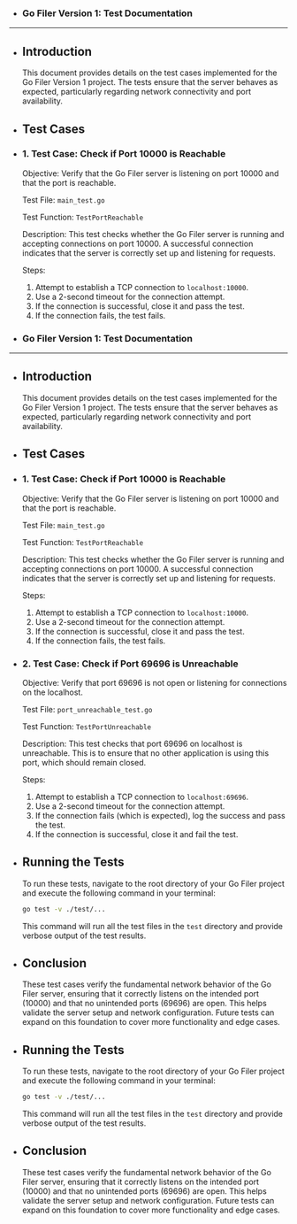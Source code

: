 - ### Go Filer Version 1: Test Documentation
  
---
- ## Introduction
  
  This document provides details on the test cases implemented for the Go Filer Version 1 project. The tests ensure that the server behaves as expected, particularly regarding network connectivity and port availability.  
- ## Test Cases
- ### 1. Test Case: Check if Port 10000 is Reachable
  
  Objective: Verify that the Go Filer server is listening on port 10000 and that the port is reachable.  
  
  Test File: `main_test.go`  
  
  Test Function: `TestPortReachable`  
  
  Description: This test checks whether the Go Filer server is running and accepting connections on port 10000. A successful connection indicates that the server is correctly set up and listening for requests.  
  
  Steps:  
	1. Attempt to establish a TCP connection to `localhost:10000`.
	2. Use a 2-second timeout for the connection attempt.
	3. If the connection is successful, close it and pass the test.
	4. If the connection fails, the test fails.

- ### Go Filer Version 1: Test Documentation
  
---
- ## Introduction
  
  This document provides details on the test cases implemented for the Go Filer Version 1 project. The tests ensure that the server behaves as expected, particularly regarding network connectivity and port availability.  
- ## Test Cases
- ### 1. Test Case: Check if Port 10000 is Reachable
  
  Objective: Verify that the Go Filer server is listening on port 10000 and that the port is reachable.  
  
  Test File: `main_test.go`  
  
  Test Function: `TestPortReachable`  
  
  Description: This test checks whether the Go Filer server is running and accepting connections on port 10000. A successful connection indicates that the server is correctly set up and listening for requests.  
  
  Steps:  
	1. Attempt to establish a TCP connection to `localhost:10000`.
	2. Use a 2-second timeout for the connection attempt.
	3. If the connection is successful, close it and pass the test.
	4. If the connection fails, the test fails.

- ### 2. Test Case: Check if Port 69696 is Unreachable
  
  Objective: Verify that port 69696 is not open or listening for connections on the localhost.  
  
  Test File: `port_unreachable_test.go`  
  
  Test Function: `TestPortUnreachable`  
  
  Description: This test checks that port 69696 on localhost is unreachable. This is to ensure that no other application is using this port, which should remain closed.  
  
  Steps:  
	1. Attempt to establish a TCP connection to `localhost:69696`.
	2. Use a 2-second timeout for the connection attempt.
	3. If the connection fails (which is expected), log the success and pass the test.
	4. If the connection is successful, close it and fail the test.

- ## Running the Tests
  
  To run these tests, navigate to the root directory of your Go Filer project and execute the following command in your terminal:  
  
  ```sh
  go test -v ./test/...
  ```
  
  This command will run all the test files in the `test` directory and provide verbose output of the test results.  
- ## Conclusion
  
  These test cases verify the fundamental network behavior of the Go Filer server, ensuring that it correctly listens on the intended port (10000) and that no unintended ports (69696) are open. This helps validate the server setup and network configuration. Future tests can expand on this foundation to cover more functionality and edge cases.  
- ## Running the Tests
  
  To run these tests, navigate to the root directory of your Go Filer project and execute the following command in your terminal:  
  
  ```sh
  go test -v ./test/...
  ```
  
  This command will run all the test files in the `test` directory and provide verbose output of the test results.  
- ## Conclusion
  
  These test cases verify the fundamental network behavior of the Go Filer server, ensuring that it correctly listens on the intended port (10000) and that no unintended ports (69696) are open. This helps validate the server setup and network configuration. Future tests can expand on this foundation to cover more functionality and edge cases.

